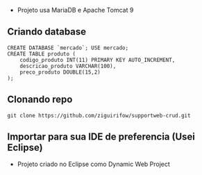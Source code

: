 - Projeto usa MariaDB e Apache Tomcat 9

## Criando database

```
CREATE DATABASE `mercado`; USE mercado;
CREATE TABLE produto (
	codigo_produto INT(11) PRIMARY KEY AUTO_INCREMENT,
	descricao_produto VARCHAR(100),
	preco_produto DOUBLE(15,2)
);
```

## Clonando repo

```
git clone https://github.com/ziguirifow/supportweb-crud.git
```

## Importar para sua IDE de preferencia (Usei Eclipse)

- Projeto criado no Eclipse como Dynamic Web Project
